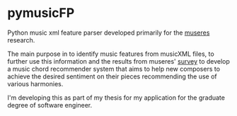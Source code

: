# pymusicFP
Python music xml feature parser developed primarily for the [museres](https://museres.herokuapp.com) research.

The main purpose in to identify music features from musicXML files, to further use this information 
and the results from museres' [survey](https://museres.herokuapp.com/survey) to develop a music chord
recommender system that aims to help new composers to achieve the desired sentiment on their pieces 
recommending the use of various harmonies.

I'm developing this as part of my thesis for my application for the graduate degree of software engineer.

 

